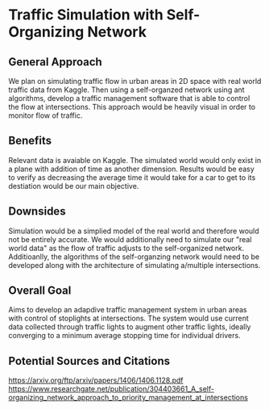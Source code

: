 # Traffic Simulation with Self-Organizing Network
## General Approach
We plan on simulating traffic flow in urban areas in 2D space with real world traffic data from Kaggle. Then using a self-organzed network using ant algorithms, develop a traffic management software that is able to control the flow at intersections. This approach would be heavily visual in order to monitor flow of traffic.

## Benefits
Relevant data is avaiable on Kaggle. The simulated world would only exist in a plane with addition of time as another dimension. Results would be easy to verify as decreasing the average time it would take for a car to get to its destiation would be our main objective.

## Downsides
Simulation would be a simplied model of the real world and therefore would not be entirely accurate. We would additionally need to simulate our "real world data" as the flow of traffic adjusts to the self-organized network. Additioanlly, the algorithms of the self-organzing network would need to be developed along with the architecture of simulating a/multiple intersections. 

## Overall Goal
Aims to develop an adapdive traffic management system in urban areas with control of stoplights at intersections. The system would use current data collected through traffic lights to augment other traffic lights, ideally converging to a minimum average stopping time for individual drivers. 

## Potential Sources and Citations
https://arxiv.org/ftp/arxiv/papers/1406/1406.1128.pdf
https://www.researchgate.net/publication/304403661_A_self-organizing_network_approach_to_priority_management_at_intersections